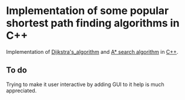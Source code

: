 # Implementation of some popular shortest path finding algorithms in C++

Implementation of [Dijkstra's_algorithm](https://en.wikipedia.org/wiki/Dijkstra's_algorithm) and [A* search algorithm](https://en.wikipedia.org/wiki/A*_search_algorithm) in [C++](https://en.wikipedia.org/wiki/C%2B%2B).

## To do

Trying to make it user interactive by adding GUI to it help is much appreciated.
